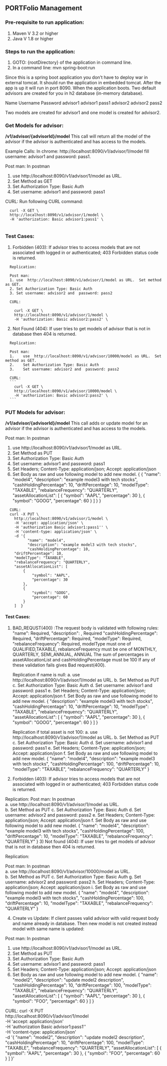 ## PORTFolio Management

### Pre-requisite to run application: 
1)	Maven V 3.2 or higher
2)	Java V 1.8 or higher

### Steps to run the application: 
1)	GOTO: {rootDirectory} of the application in command line.
2)	In a command line: mvn spring-boot:run

Since this is a spring boot application you don’t have to deploy war in external tomcat. It should run the application in embedded tomcat. After the app is up it will run in port 8090.
When the application boots. Two default advisors are created for you in h2 database (in-memory database). 

Name	    Username	Password
advisor1	advisor1	pass1
advisor2	advisor2	pass2 

Two models are created for advisor1 and one model is created for advisor2. 

### Get Models for advisor:
**/v1/advisor/{advisorId}/model**
This call will return all the model of the advisor if the advisor is authenticated and has access to the models.

Example Calls:
In chrome:  http://localhost:8090/v1/advisor/1/model  fill username: advisor1 and password: pass1. 

Post man:  In postman  
1.	use  http://localhost:8090/v1/advisor/1/model as URL. 
2.	Set Method as GET
3.	Set Authorization Type: Basic Auth
4.	Set username: advisor1 and  password: pass1

CURL: Run following CURL command:
```
  curl -X GET \
  http://localhost:8090/v1/advisor/1/model \
  -H 'authorization: Basic advisor1:pass1' \
  
 ```

### Test Cases:

  1)	Forbidden (403): If advisor tries to access models that are not associated with logged in or authenticated; 403 Forbidden status         code is returned. 

      Replication:

      Post man: 
      1. use  http://localhost:8090/v1/advisor/1/model as URL.  Set method as GET.
      2. Set Authorization Type: Basic Auth
      3. Set username: advisor2 and  password: pass2

      CURL: 
      
        curl -X GET \
        http://localhost:8090/v1/advisor/1/model \
        -H 'authorization: Basic advisor2:pass2' \

  2)	Not Found (404): If user tries to get models of advisor that is not in database then 404 is returned. 

      Replication: 

      Post man: 
      1.	use  http://localhost:8090/v1/advisor/10000/model as URL.  Set method as GET.
      2.	Set Authorization Type: Basic Auth
      3.	Set username: advisor2 and  password: pass2
      
      CURL: 
      ```
        curl -X GET \
        http://localhost:8090/v1/advisor/10000/model \
        -H 'authorization: Basic advisor2:pass2' \
      ```

### PUT Models for advisor:
**/v1/advisor/{advisorId}/model**
This call adds or update model for an advisor if the advisor is authenticated and has access to the models.

  Post man:  In postman  
  1.	use  http://localhost:8090/v1/advisor/1/model as URL. 
  2.	Set Method as PUT
  3.	Set Authorization Type: Basic Auth
  4.	Set username: advisor1 and  password: pass1
  5.	Set Headers; Content-Type: application/json; Accept: application/json
  6.	Set Body as raw and use following model to add new model.
  {
    {
            "name": "model4",
            "description": "example model3 with tech stocks",
            "cashHoldingPercentage": 10,
            "driftPercentage": 10,
            "modelType": "TAXABLE",
            "rebalanceFrequency": "QUARTERLY",
            "assetAllocationList": [
                {
                    "symbol": "AAPL",
                    "percentage": 30
                },
                {
                    "symbol": "GOOG",
                    "percentage": 60
                }
            ]
        }
     }
    
      CURL: 
      curl -X PUT \
        http://localhost:8090/v1/advisor/1/model \
        -H 'accept: application/json' \
        -H 'authorization Basic advisor1:pass1'' \
        -H 'content-type: application/json' \
        -d '{
              "name": "model4",
              "description": "example model3 with tech stocks",
              "cashHoldingPercentage": 10,
        "driftPercentage": 10,
        "modelType": "TAXABLE",
        "rebalanceFrequency": "QUARTERLY",
        "assetAllocationList": [
            {
                "symbol": "AAPL",
                "percentage": 30
            },
            {
                "symbol": "GOOG",
                "percentage": 60
            }
        ]  }
        
        
#### Test Cases:
1)	BAD_REQUST(400) :The request body is validated with following rules: 
       "name": Required,
       "description": , Required
       "cashHoldingPercentage": Required,
       "driftPercentage": Required,
       "modelType": Required,
       "rebalanceFrequency": Required,
      modelType must one of QUALIFIED,TAXABLE,
      rebalanceFrequency must  be one of MONTHLY, QUARTERLY, SEMI_ANNUAL, ANNUAL
      The sum of percentages in assetAllocationList and cashHoldingPercentage must be 100
      If any of these validation fails gives Bad request(400).
      
      Replication if name is null: 
      a.	use  http://localhost:8090/v1/advisor/1/model as URL. 
      b.	Set Method as PUT
      c.	Set Authorization Type: Basic Auth
      d.	Set username: advisor1 and  password: pass1
      e.	Set Headers; Content-Type: application/json; Accept: application/json
      f.	Set Body as raw and use following model to add new model.
      {
              "description": "example model3 with tech stocks",
              "cashHoldingPercentage": 10,
              "driftPercentage": 10,
              "modelType": "TAXABLE",
              "rebalanceFrequency": "QUARTERLY",
              "assetAllocationList": [
                  {
                      "symbol": "AAPL",
                      "percentage": 30
                  },
                  {
                      "symbol": "GOOG",
                      "percentage": 60
                  }
              ]
          }

      Replication if total asset is not 100: 
      a.	use  http://localhost:8090/v1/advisor/1/model as URL. 
      b.	Set Method as PUT
      c.	Set Authorization Type: Basic Auth
      d.	Set username: advisor1 and  password: pass1
      e.	Set Headers; Content-Type: application/json; Accept: application/json
      f.	Set Body as raw and use following model to add new model.
      {
              "name": "model4",
              "description": "example model3 with tech stocks",
              "cashHoldingPercentage": 100,
              "driftPercentage": 10,
              "modelType": "TAXABLE",
              "rebalanceFrequency": "QUARTERLY"
          }
          

2)	Forbidden (403): If advisor tries to access models that are not associated with logged in or authenticated; 403 Forbidden status code is returned. 

Replication:
Post man:  In postman  
a.	use  http://localhost:8090/v1/advisor/1/model as URL.  
b.	Set Method as PUT
c.	Set Authorization Type: Basic Auth
d.	Set username: advisor2 and  password: pass2
e.	Set Headers; Content-Type: application/json; Accept: application/json
f.	Set Body as raw and use following model to add new model.
{
        "name": "model4",
        "description": "example model3 with tech stocks",
        "cashHoldingPercentage": 100,
        "driftPercentage": 10,
        "modelType": "TAXABLE",
        "rebalanceFrequency": "QUARTERLY"
    }
3)	Not found (404): If user tries to get models of advisor that is not in database then 404 is returned. 

Replication: 

Post man:  In postman  
a.	use  http://localhost:8090/v1/advisor/10000/model as URL.  
b.	Set Method as PUT
c.	Set Authorization Type: Basic Auth
g.	Set username: advisor2 and  password: pass2
h.	Set Headers; Content-Type: application/json; Accept: application/json
i.	Set Body as raw and use following model to add new model.
{
        "name": "model4",
        "description": "example model3 with tech stocks",
        "cashHoldingPercentage": 100,
        "driftPercentage": 10,
        "modelType": "TAXABLE",
        "rebalanceFrequency": "QUARTERLY"
    }

4)	Create vs Update: If client passes valid advisor with valid request body and name already in database. Then new model is not created instead model with same name is updated:

Post man:  In postman  
1)	use  http://localhost:8090/v1/advisor/1/model as URL. 
2)	Set Method as PUT
3)	Set Authorization Type: Basic Auth
4)	Set username: advisor1 and  password: pass1
5)	Set Headers; Content-Type: application/json; Accept: application/json
6)	Set Body as raw and use following model to add new model.
{
        "name": "model2",
        "description": "update model2 description",
        "cashHoldingPercentage": 10,
        "driftPercentage": 100,
        "modelType": "TAXABLE",
        "rebalanceFrequency": "QUARTERLY",
        "assetAllocationList": [
            {
                "symbol": "AAPL",
                "percentage": 30
            },
            {
                "symbol": "FOO",
                "percentage": 60
            }
        ]
    }
    
CURL: 
curl -X PUT \
  http://localhost:8090/v1/advisor/1/model \
  -H 'accept: application/json' \
  -H 'authorization Basic advisor1:pass1'' \
  -H 'content-type: application/json' \
  -d '{
        "name": "model2",
        "description": "update model2 description",
        "cashHoldingPercentage": 10,
        "driftPercentage": 100,
        "modelType": "TAXABLE",
        "rebalanceFrequency": "QUARTERLY",
        "assetAllocationList": [
            {
                "symbol": "AAPL",
                "percentage": 30
            },
            {
                "symbol": "FOO",
                "percentage": 60
            }
        ]
    }'


